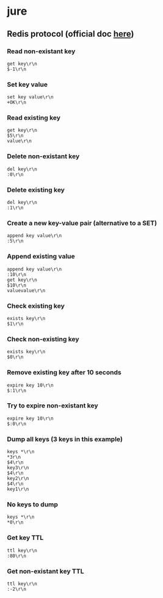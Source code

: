 # jure

## Redis protocol (official doc [here](https://redis.io/command)) 
### Read non-existant key
``` 
get key\r\n
$-1\r\n
```
### Set key value 
```
set key value\r\n
+OK\r\n
```
### Read existing key 
```
get key\r\n
$5\r\n
value\r\n
```
### Delete non-existant key 
```
del key\r\n
:0\r\n
```
### Delete existing key 
```
del key\r\n
:1\r\n
```
### Create a new key-value pair (alternative to a SET) 
```
append key value\r\n
:5\r\n
```
### Append existing value 
```
append key value\r\n
:10\r\n
get key\r\n
$10\r\n
valuevalue\r\n
```
### Check existing key 
```
exists key\r\n
$1\r\n
```
### Check non-existing key 
``` 
exists key\r\n
$0\r\n
```
### Remove existing key after 10 seconds 
```
expire key 10\r\n
$:1\r\n
```
### Try to expire non-existant key 
```
expire key 10\r\n
$:0\r\n
```
### Dump all keys (3 keys in this example) 
```
keys *\r\n
*3r\n
$4\r\n
key3\r\n
$4\r\n
key2\r\n
$4\r\n
key1\r\n
```
### No keys to dump 
```
keys *\r\n
*0\r\n
```
### Get key TTL 
``` 
ttl key\r\n
:80\r\n
```
### Get non-existant key TTL
```
ttl key\r\n
:-2\r\n
```




